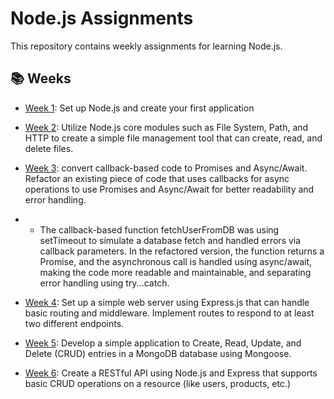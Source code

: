 # Node.js Assignments

This repository contains weekly assignments for learning Node.js.

## 📚 Weeks
- [Week 1](./Week-1): Set up Node.js and create your first application

- [Week 2](./Week-2): Utilize Node.js core modules such as File System, Path, and HTTP to create a simple file management tool that can create, read, and delete files.

- [Week 3](./Week-3): convert callback-based code to Promises and Async/Await.
Refactor an existing piece of code that uses callbacks for async operations to use Promises and Async/Await for better readability and error handling.
- - The callback-based function fetchUserFromDB was using setTimeout to simulate a database fetch and handled errors via callback parameters. In the refactored version, the function returns a Promise, and the asynchronous call is handled using async/await, making the code more readable and maintainable, and separating error handling using try...catch.

- [Week 4](./Week-4): Set up a simple web server using Express.js that can handle basic routing and middleware. Implement routes to respond to at least two different endpoints.

- [Week 5](./Week-5/): Develop a simple application to Create, Read, Update, and Delete (CRUD) entries in a MongoDB database using Mongoose.

- [Week 6](./Week-6/): Create a RESTful API using Node.js and Express that supports basic CRUD operations on a resource (like users, products, etc.)